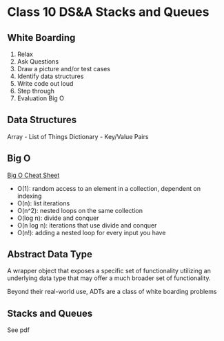 Class 10 DS&A Stacks and Queues
===

## White Boarding

1. Relax
1. Ask Questions
1. Draw a picture and/or test cases
1. Identify data structures
1. Write code out loud
1. Step through
1. Evaluation Big O

## Data Structures

Array - List of Things
Dictionary - Key/Value Pairs

## Big O

[Big O Cheat Sheet](http://bigocheatsheet.com/)

* O(1): random access to an element in a collection, dependent on indexing
* O(n): list iterations
* O(n^2): nested loops on the same collection
* O(log n): divide and conquer
* O(n log n): iterations that use divide and conquer
* O(n!): adding a nested loop for every input you have

## Abstract Data Type

A wrapper object that exposes a specific set of functionality
utilizing an underlying data type that may offer a much broader
set of functionality.

Beyond their real-world use, ADTs are a class of white 
boarding problems

## Stacks and Queues

See pdf
